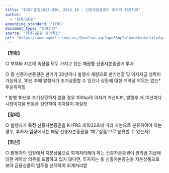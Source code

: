 ```yaml
---
title: "회계기준원2013-020, 2013.10 - 신종자본증권의 투자자 회계처리"
author:
  - "회계기준원"
acounting_standard: "IFRS"
document_type: "질의회신"
source: "회계기준원 질의회신"
url: "https://www.samili.com/acc/QnaView.asp?op=3&op2=1&method=title&group=2122-15;1&orgcode=0&searchword=&page=13&code=%ED%9A%8C%EA%B3%84%EA%B8%B0%EC%A4%80%EC%9B%902013%2D020%3A201310"
---
```

**【현황】**

○ 부채와 자본의 속성을 모두 가지고 있는 채권형 신종자본증권에 투자

  

○ 동 신종자본증권은 만기가 30년이나 발행사 재량으로 만기연장 및 이자지급 생략이 가능하고, 10년 후에 발행사가 조기상환할 수 있으나 상환에 대한 계약상 의무는 없는\* 후순위채임

\* 발행 10년후 조기상환하지 않을 경우 100bp의 이자가 가산되며, 발행후 매 10년마다 시장이자율 변동을 감안하여 이자율이 재설정

  
**【질의】**

○ 발행자가 특정 신종자본증권을 K-IFRS 제1032호에 따라 자본으로 분류하여야 하는 경우, 투자자 입장에서는 해당 신종자본증권을 ‘채무상품’으로 분류할 수 있는지?

  
  

**【회신】**

○ 발행자의 입장에서 지분상품으로 회계처리해야 하는 신종자본증권이 원리금 지급에 대한 계약상 의무를 포함하고 있지 않다면, 투자자는 동 신종자본증권을 지분상품으로 보아 금융상품의 범주를 선택하여 회계처리함
